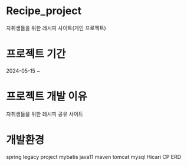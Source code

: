 # Recipe_project
자취생들을 위한 레시피 사이트(개인 프로젝트)

# 프로젝트 기간
2024-05-15 ~

# 프로젝트 개발 이유
자취생들을 위한 레시피 공유 사이트

# 개발환경
spring legacy project
mybatis
java11
maven
tomcat
mysql
Hicari CP
ERD
